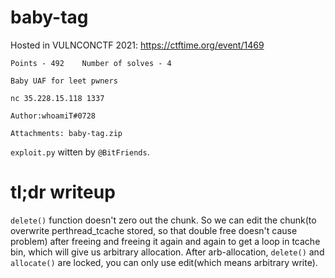# baby-tag
Hosted in VULNCONCTF 2021: https://ctftime.org/event/1469
```
Points - 492	Number of solves - 4

Baby UAF for leet pwners

nc 35.228.15.118 1337

Author:whoamiT#0728

Attachments: baby-tag.zip
```
`exploit.py` witten by `@BitFriends`.
# tl;dr writeup
`delete()` function doesn't zero out the chunk. So we can edit the chunk(to overwrite perthread_tcache stored, so that double free doesn't cause problem) after freeing and freeing it again and again to get a loop in tcache bin, which will give us arbitrary allocation. After arb-allocation, `delete()` and `allocate()` are locked, you can only use edit(which means arbitrary write).
